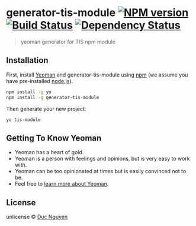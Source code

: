# generator-tis-module [![NPM version][npm-image]][npm-url] [![Build Status][travis-image]][travis-url] [![Dependency Status][daviddm-image]][daviddm-url]
> yeoman generator for TIS npm module

## Installation

First, install [Yeoman](http://yeoman.io) and generator-tis-module using [npm](https://www.npmjs.com/) (we assume you have pre-installed [node.js](https://nodejs.org/)).

```bash
npm install -g yo
npm install -g generator-tis-module
```

Then generate your new project:

```bash
yo tis-module
```

## Getting To Know Yeoman

 * Yeoman has a heart of gold.
 * Yeoman is a person with feelings and opinions, but is very easy to work with.
 * Yeoman can be too opinionated at times but is easily convinced not to be.
 * Feel free to [learn more about Yeoman](http://yeoman.io/).

## License

unlicense © [Duc Nguyen]()


[npm-image]: https://badge.fury.io/js/generator-tis-module.svg
[npm-url]: https://npmjs.org/package/generator-tis-module
[travis-image]: https://travis-ci.com/ISC-Threat-Intel-Service/generator-tis-module.svg?branch=master
[travis-url]: https://travis-ci.com/ISC-Threat-Intel-Service/generator-tis-module
[daviddm-image]: https://david-dm.org/ISC-Threat-Intel-Service/generator-tis-module.svg?theme=shields.io
[daviddm-url]: https://david-dm.org/ISC-Threat-Intel-Service/generator-tis-module
